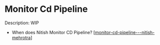 # Monitor Cd Pipeline

Description: WIP

- When does Nitish Monitor CD Pipeline? [[monitor-cd-pipeline---nitish-mehrotra]]

[//begin]: # "Autogenerated link references for markdown compatibility"
[monitor-cd-pipeline---nitish-mehrotra]: ../community/nitish-mehrotra/nitish-mehrotras-workflows/monitor-cd-pipeline---nitish-mehrotra "Monitor CD Pipeline - Nitish Mehrotra"
[//end]: # "Autogenerated link references"
